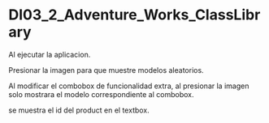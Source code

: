# DI03_2_Adventure_Works_ClassLibrary

Al ejecutar la aplicacion.

Presionar la imagen para que muestre modelos aleatorios.

Al modificar el combobox de funcionalidad extra, al presionar la imagen solo mostrara el modelo correspondiente al combobox.

se muestra el id del product en el textbox.
